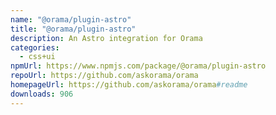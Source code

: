 ```yaml
---
name: "@orama/plugin-astro"
title: "@orama/plugin-astro"
description: An Astro integration for Orama
categories:
  - css+ui
npmUrl: https://www.npmjs.com/package/@orama/plugin-astro
repoUrl: https://github.com/askorama/orama
homepageUrl: https://github.com/askorama/orama#readme
downloads: 906
---
```

